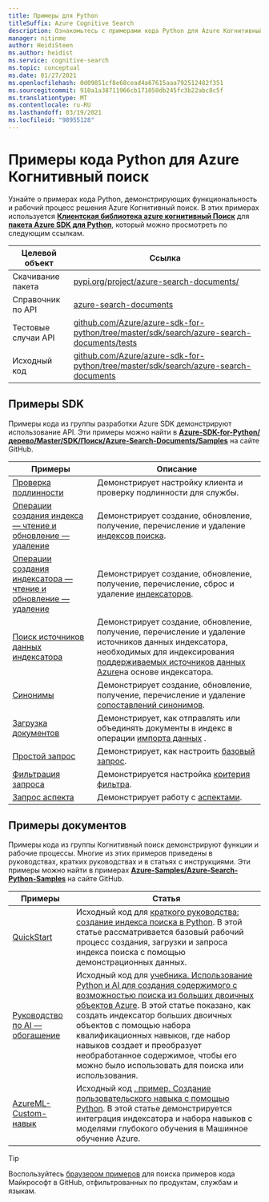 ```yaml
---
title: Примеры для Python
titleSuffix: Azure Cognitive Search
description: Ознакомьтесь с примерами кода Python для Azure Когнитивный поиск, которые используют пакет SDK для Azure .NET для Python или других компонентов.
manager: nitinme
author: HeidiSteen
ms.author: heidist
ms.service: cognitive-search
ms.topic: conceptual
ms.date: 01/27/2021
ms.openlocfilehash: 0d09851cf8e68cead4a67615aaa792512482f351
ms.sourcegitcommit: 910a1a38711966cb171050db245fc3b22abc8c5f
ms.translationtype: MT
ms.contentlocale: ru-RU
ms.lasthandoff: 03/19/2021
ms.locfileid: "98955128"
---
```

# <a name="python-code-samples-for-azure-cognitive-search"></a>Примеры кода Python для Azure Когнитивный поиск

Узнайте о примерах кода Python, демонстрирующих функциональность и рабочий процесс решения Azure Когнитивный поиск. В этих примерах используется [**Клиентская библиотека azure когнитивный Поиск**](/python/api/overview/azure/search-documents-readme) для [**пакета Azure SDK для Python**](/azure/developer/python/), который можно просмотреть по следующим ссылкам.

| Целевой объект | Ссылка |
|--------|------|
| Скачивание пакета | [pypi.org/project/azure-search-documents/](https://pypi.org/project/azure-search-documents/) |
| Справочник по API | [azure-search-documents](/python/api/azure-search-documents)  |
| Тестовые случаи API | [github.com/Azure/azure-sdk-for-python/tree/master/sdk/search/azure-search-documents/tests](https://github.com/Azure/azure-sdk-for-python/tree/master/sdk/search/azure-search-documents/tests) |
| Исходный код | [github.com/Azure/azure-sdk-for-python/tree/master/sdk/search/azure-search-documents](https://github.com/Azure/azure-sdk-for-python/tree/master/sdk/search/azure-search-documents)  |

## <a name="sdk-samples"></a>Примеры SDK

Примеры кода из группы разработки Azure SDK демонстрируют использование API. Эти примеры можно найти в [**Azure-SDK-for-Python/дерево/Master/SDK/Поиск/Azure-Search-Documents/Samples**](https://github.com/Azure/azure-sdk-for-python/tree/master/sdk/search/azure-search-documents/samples) на сайте GitHub.

| Примеры | Описание |
|---------|-------------|
| [Проверка подлинности](https://github.com/Azure/azure-sdk-for-python/blob/master/sdk/search/azure-search-documents/samples/sample_authentication.py) | Демонстрирует настройку клиента и проверку подлинности для службы. | 
| [Операции создания индекса — чтение и обновление — удаление](https://github.com/Azure/azure-sdk-for-python/blob/master/sdk/search/azure-search-documents/samples/sample_index_crud_operations.py) | Демонстрирует создание, обновление, получение, перечисление и удаление [индексов поиска](search-what-is-an-index.md). |
| [Операции создания индексатора — чтение и обновление — удаление](https://github.com/Azure/azure-sdk-for-python/blob/master/sdk/search/azure-search-documents/samples/sample_indexers_operations.py) | Демонстрирует создание, обновление, получение, перечисление, сброс и удаление [индексаторов](search-indexer-overview.md). |
| [Поиск источников данных индексатора](https://github.com/Azure/azure-sdk-for-python/blob/master/sdk/search/azure-search-documents/samples/sample_indexer_datasource_skillset.py) | Демонстрирует создание, обновление, получение, перечисление и удаление источников данных индексатора, необходимых для индексирования [поддерживаемых источников данных Azure](search-indexer-overview.md#supported-data-sources)на основе индексатора. |
| [Синонимы](https://github.com/Azure/azure-sdk-for-python/blob/master/sdk/search/azure-search-documents/samples/sample_synonym_map_operations.py) | Демонстрирует создание, обновление, получение, перечисление и удаление [сопоставлений синонимов](search-synonyms.md).  |
| [Загрузка документов](https://github.com/Azure/azure-sdk-for-python/blob/master/sdk/search/azure-search-documents/samples/sample_crud_operations.py) | Демонстрирует, как отправлять или объединять документы в индекс в операции [импорта данных](search-what-is-data-import.md) . |
| [Простой запрос](https://github.com/Azure/azure-sdk-for-python/blob/master/sdk/search/azure-search-documents/samples/sample_simple_query.py) | Демонстрирует, как настроить [базовый запрос](search-query-overview.md). |
| [Фильтрация запроса](https://github.com/Azure/azure-sdk-for-python/blob/master/sdk/search/azure-search-documents/samples/sample_filter_query.py) | Демонстрируется настройка [критерия фильтра](search-filters.md). |
| [Запрос аспекта](https://github.com/Azure/azure-sdk-for-python/blob/master/sdk/search/azure-search-documents/samples/sample_facet_query.py) | Демонстрирует работу с [аспектами](search-filters-facets.md). |

## <a name="doc-samples"></a>Примеры документов

Примеры кода из группы Когнитивный поиск демонстрируют функции и рабочие процессы. Многие из этих примеров приведены в руководствах, кратких руководствах и в статьях с инструкциями. Эти примеры можно найти в примерах [**Azure-Samples/Azure-Search-Python-Samples**](https://github.com/Azure-Samples/azure-search-python-samples) на сайте GitHub.

| Примеры | Статья |
|---------|---------|
| [QuickStart](https://github.com/Azure-Samples/azure-search-python-samples/tree/master/Quickstart) | Исходный код для [краткого руководства: создание индекса поиска в Python](search-get-started-python.md). В этой статье рассматривается базовый рабочий процесс создания, загрузки и запроса индекса поиска с помощью демонстрационных данных. |
| [Руководство по AI — обогащение](https://github.com/Azure-Samples/azure-search-python-samples/tree/master/Tutorial-AI-Enrichment)  | Исходный код для [учебника. Использование Python и AI для создания содержимого с возможностью поиска из больших двоичных объектов Azure](cognitive-search-tutorial-blob-python.md). В этой статье показано, как создать индексатор больших двоичных объектов с помощью набора квалификационных навыков, где набор навыков создает и преобразует необработанное содержимое, чтобы его можно было использовать для поиска или использования. |
| [AzureML-Custom-навык](https://github.com/Azure-Samples/azure-search-python-samples/tree/master/AzureML-Custom-Skill)  | Исходный код [. пример. Создание пользовательского навыка с помощью Python](cognitive-search-custom-skill-python.md). В этой статье демонстрируется интеграция индексатора и набора навыков с моделями глубокого обучения в Машинное обучение Azure. |

> [!Tip]
> Воспользуйтесь [браузером примеров](/samples/browse/?languages=python&products=azure-cognitive-search) для поиска примеров кода Майкрософт в GitHub, отфильтрованных по продуктам, службам и языкам.